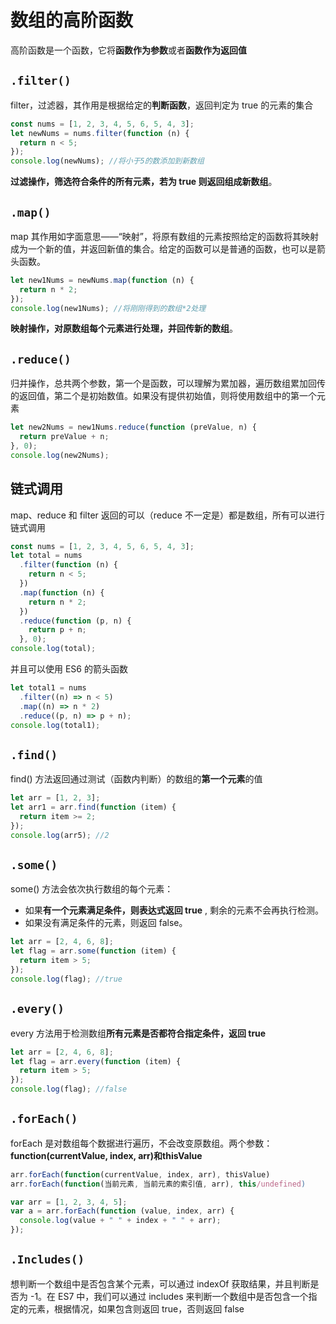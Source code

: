 # 数组的高阶函数

高阶函数是一个函数，它将**函数作为参数**或者**函数作为返回值**

## `.filter()`

filter，过滤器，其作用是根据给定的**判断函数**，返回判定为 true 的元素的集合

```js
const nums = [1, 2, 3, 4, 5, 6, 5, 4, 3];
let newNums = nums.filter(function (n) {
  return n < 5;
});
console.log(newNums); //将小于5的数添加到新数组
```

**过滤操作，筛选符合条件的所有元素，若为 true 则返回组成新数组**。

## `.map()`

map 其作用如字面意思——“映射”，将原有数组的元素按照给定的函数将其映射成为一个新的值，并返回新值的集合。给定的函数可以是普通的函数，也可以是箭头函数。

```js
let new1Nums = newNums.map(function (n) {
  return n * 2;
});
console.log(new1Nums); //将刚刚得到的数组*2处理
```

**映射操作，对原数组每个元素进行处理，并回传新的数组**。

## `.reduce()`

归并操作，总共两个参数，第一个是函数，可以理解为累加器，遍历数组累加回传的返回值，第二个是初始数值。如果没有提供初始值，则将使用数组中的第一个元素

```js
let new2Nums = new1Nums.reduce(function (preValue, n) {
  return preValue + n;
}, 0);
console.log(new2Nums);
```

## 链式调用

map、reduce 和 filter 返回的可以（reduce 不一定是）都是数组，所有可以进行链式调用

```js
const nums = [1, 2, 3, 4, 5, 6, 5, 4, 3];
let total = nums
  .filter(function (n) {
    return n < 5;
  })
  .map(function (n) {
    return n * 2;
  })
  .reduce(function (p, n) {
    return p + n;
  }, 0);
console.log(total);
```

并且可以使用 ES6 的箭头函数

```js
let total1 = nums
  .filter((n) => n < 5)
  .map((n) => n * 2)
  .reduce((p, n) => p + n);
console.log(total1);
```

## `.find()`

find() 方法返回通过测试（函数内判断）的数组的**第一个元素**的值

```js
let arr = [1, 2, 3];
let arr1 = arr.find(function (item) {
  return item >= 2;
});
console.log(arr5); //2
```

## `.some()`

some() 方法会依次执行数组的每个元素：

- 如果**有一个元素满足条件，则表达式返回 true** , 剩余的元素不会再执行检测。
- 如果没有满足条件的元素，则返回 false。

```js
let arr = [2, 4, 6, 8];
let flag = arr.some(function (item) {
  return item > 5;
});
console.log(flag); //true
```

## `.every()`

every 方法用于检测数组**所有元素是否都符合指定条件，返回 true**

```js
let arr = [2, 4, 6, 8];
let flag = arr.every(function (item) {
  return item > 5;
});
console.log(flag); //false
```

## `.forEach()`

forEach 是对数组每个数据进行遍历，不会改变原数组。两个参数：**function(currentValue, index, arr)**和**thisValue**

```js
arr.forEach(function(currentValue, index, arr), thisValue)
arr.forEach(function(当前元素, 当前元素的索引值, arr), this/undefined)
```

```js
var arr = [1, 2, 3, 4, 5];
var a = arr.forEach(function (value, index, arr) {
  console.log(value + " " + index + " " + arr);
});
```

## `.Includes()`

想判断一个数组中是否包含某个元素，可以通过 indexOf 获取结果，并且判断是否为 -1。在 ES7 中，我们可以通过 includes 来判断一个数组中是否包含一个指定的元素，根据情况，如果包含则返回 true，否则返回 false
